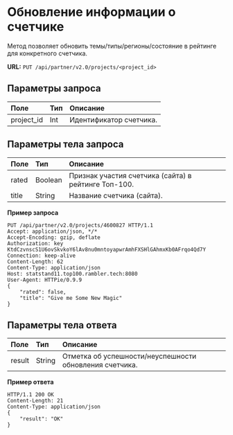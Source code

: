 # Обновление информации о счетчике

Метод позволяет обновить темы/типы/регионы/состояние в рейтинге для конкретного счетчика.

**URL:** `PUT /api/partner/v2.0/projects/<project_id>`

## Параметры запроса <a id="-11"></a>

| **Поле** | **Тип** | **Описание** |
| :--- | :--- | :--- |
| project\_id | Int | Идентификатор счетчика. |

## Параметры тела запроса <a id="-12"></a>

| **Поле** | **Тип** | **Описание** |
| :--- | :--- | :--- |
| rated | Boolean | Признак участия счетчика \(сайта\) в рейтинге Топ-100. |
| title | String | Название счетчика \(сайта\). |

**Пример запроса**

```text
PUT /api/partner/v2.0/projects/4600827 HTTP/1.1
Accept: application/json, */*
Accept-Encoding: gzip, deflate
Authorization: key KtdCzvnscS1U6ovSkvkoY6lAv8nu0mntoyapwrAmhFXSHlGAhmxKb0AFrqo4Qd7Y
Connection: keep-alive
Content-Length: 62
Content-Type: application/json
Host: statstand11.top100.rambler.tech:8080
User-Agent: HTTPie/0.9.9
{
    "rated": false,
    "title": "Give me Some New Magic"
}
```

## Параметры тела ответа <a id="-13"></a>

| **Поле** | **Тип** | **Описание** |
| :--- | :--- | :--- |
| result | String | Отметка об успешности/неуспешности обновления счетчика. |

**Пример ответа**

```text
HTTP/1.1 200 OK
Content-Length: 21
Content-Type: application/json
{
    "result": "OK"
}
```


